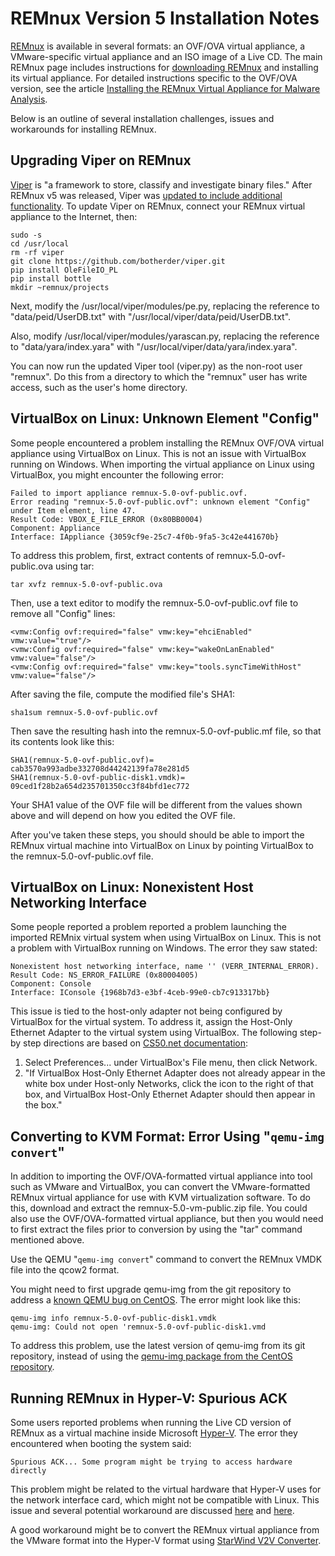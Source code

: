 # REMnux Version 5 Installation Notes

[REMnux](http://remnux.org/) is available in several formats: an OVF/OVA virtual appliance, a VMware-specific virtual appliance and an ISO image of a Live CD. The main REMnux page includes instructions for [downloading REMnux](http://remnux.org/#distro) and installing its virtual appliance. For detailed instructions specific to the OVF/OVA version, see the article [Installing the REMnux Virtual Appliance for Malware Analysis](http://computer-forensics.sans.org/blog/2013/04/10/installing-remnux-virtual-appliance).

Below is an outline of several installation challenges, issues and workarounds for installing REMnux.

## Upgrading Viper on REMnux

[Viper](https://github.com/botherder/viper) is "a framework to store, classify and investigate binary files." After REMnux v5 was released, Viper was [updated to include additional functionality](http://digital-forensics.sans.org/blog/2014/06/04/managing-and-exploring-malware-samples-with-viper). To update Viper on REMnux, connect your REMnux virtual appliance to the Internet, then:

    sudo -s
    cd /usr/local
    rm -rf viper
    git clone https://github.com/botherder/viper.git
    pip install OleFileIO_PL
    pip install bottle
    mkdir ~remnux/projects

Next, modify the /usr/local/viper/modules/pe.py, replacing the reference to "data/peid/UserDB.txt" with "/usr/local/viper/data/peid/UserDB.txt".

Also, modify /usr/local/viper/modules/yarascan.py, replacing the reference to "data/yara/index.yara" with "/usr/local/viper/data/yara/index.yara".

You can now run the updated Viper tool (viper.py) as the non-root user "remnux". Do this from a directory to which the "remnux" user has write access, such as the user's home directory.

## VirtualBox on Linux: Unknown Element "Config"

Some people encountered a problem installing the REMnux OVF/OVA virtual appliance using VirtualBox on Linux. This is not an issue with VirtualBox running on Windows. When importing the virtual appliance on Linux using VirtualBox, you might encounter the following error:

    Failed to import appliance remnux-5.0-ovf-public.ovf.
    Error reading "remnux-5.0-ovf-public.ovf": unknown element "Config" under Item element, line 47.
    Result Code: VBOX_E_FILE_ERROR (0x80BB0004)
    Component: Appliance
    Interface: IAppliance {3059cf9e-25c7-4f0b-9fa5-3c42e441670b}

To address this problem, first, extract contents of remnux-5.0-ovf-public.ova using tar:

    tar xvfz remnux-5.0-ovf-public.ova

Then, use a text editor to modify the remnux-5.0-ovf-public.ovf file to remove all "Config" lines:

    <vmw:Config ovf:required="false" vmw:key="ehciEnabled" vmw:value="true"/>
    <vmw:Config ovf:required="false" vmw:key="wakeOnLanEnabled" vmw:value="false"/>
    <vmw:Config ovf:required="false" vmw:key="tools.syncTimeWithHost" vmw:value="false"/>

After saving the file, compute the modified file's SHA1:

    sha1sum remnux-5.0-ovf-public.ovf

Then save the resulting hash into the remnux-5.0-ovf-public.mf file, so that its contents look like this:

    SHA1(remnux-5.0-ovf-public.ovf)= cab3570a993adbe332708d44242139fa78e281d5
    SHA1(remnux-5.0-ovf-public-disk1.vmdk)= 09ced1f28b2a654d235701350cc3f84bfd1ec772

Your SHA1 value of the OVF file will be different from the values shown above and will depend on how you edited the OVF file.

After you've taken these steps, you should should be able to import the REMnux virtual machine into VirtualBox on Linux by pointing VirtualBox to the remnux-5.0-ovf-public.ovf file.

## VirtualBox on Linux: Nonexistent Host Networking Interface

Some people reported a problem reported a problem launching the imported REMnix virtual system when using VirtualBox on Linux. This is not a problem with VirtualBox running on Windows. The error they saw stated:

    Nonexistent host networking interface, name '' (VERR_INTERNAL_ERROR).
    Result Code: NS_ERROR_FAILURE (0x80004005)
    Component: Console
    Interface: IConsole {1968b7d3-e3bf-4ceb-99e0-cb7c913317bb}

This issue is tied to the host-only adapter not being configured by VirtualBox for the virtual system. To address it, assign the Host-Only Ethernet Adapter to the virtual system using VirtualBox. The following step-by step directions are based on [CS50.net documentation](https://manual.cs50.net/VirtualBox#Nonexistent_host_networking_interface.2C_name_.27.27_.28VERR_INTERNAL_ERROR.29):

  1. Select Preferences... under VirtualBox's File menu, then click Network.
  2. "If VirtualBox Host-Only Ethernet Adapter does not already appear in the white box under Host-only Networks, click the icon to the right of that box, and VirtualBox Host-Only Ethernet Adapter should then appear in the box."

## Converting to KVM Format: Error Using "`qemu-img convert`"

In addition to importing the OVF/OVA-formatted virtual appliance into tool such as VMware and VirtualBox, you can convert the VMware-formatted REMnux virtual appliance for use with KVM virtualization software. To do this, download and extract the remnux-5.0-vm-public.zip file. You could also use the OVF/OVA-formatted virtual appliance, but then you would need to first extract the files prior to conversion by using the "tar" command mentioned above.

Use the QEMU "`qemu-img convert`" command to convert the REMnux VMDK file into the qcow2 format.

You might need to first upgrade qemu-img from the git repository to address a [known QEMU bug on CentOS](https://bugs.launchpad.net/qemu/+bug/1075252). The error might look like this:

    qemu-img info remnux-5.0-ovf-public-disk1.vmdk
    qemu-img: Could not open 'remnux-5.0-ovf-public-disk1.vmd

To address this problem, use the latest version of qemu-img from its git repository, instead of using the [qemu-img package from the CentOS repository](http://git.qemu.org/qemu.git).

## Running REMnux in Hyper-V: Spurious ACK

Some users reported problems when running the Live CD version of REMnux as a virtual machine inside Microsoft [Hyper-V](http://www.microsoft.com/en-us/server-cloud/hyper-v-server/default.aspx). The error they encountered when booting the system said:

    Spurious ACK... Some program might be trying to access hardware directly

This problem might be related to the virtual hardware that Hyper-V uses for the network interface card, which might not be compatible with Linux. This issue and several potential workaround are discussed [here](http://www.vyatta.org/node/6236) and [here](http://www.vyatta.org/comment/22399#comment-22399).

A good workaround might be to convert the REMnux virtual appliance from the VMware format into the Hyper-V format using [StarWind V2V Converter](http://www.starwindsoftware.com/converter).
